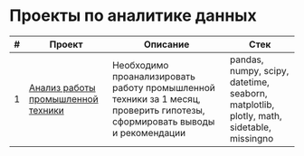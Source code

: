 # Проекты по аналитике данных

|#| Проект               | Описание |     Стек     |
|-| ---------------------|----------|--------------|
|1| [Анализ работы промышленной техники](https://nbviewer.org/github/BurakovvDM/AnalyticsProjects/blob/main/machine_efficiency/technics.ipynb)|Необходимо проанализировать работу промышленной техники за 1 месяц, проверить гипотезы, сформировать выводы и рекомендации| pandas, numpy, scipy, datetime, seaborn, matplotlib, plotly, math, sidetable, missingno|
